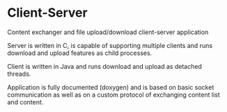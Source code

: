 # Client-Server

Content exchanger and file upload/download client-server application

Server is written in C, is capable of supporting multiple clients and runs download and upload features as child processes.

Client is written in Java and runs download and upload as detached threads.

Application is fully documented (doxygen) and is based on basic socket communication as well as on a custom protocol of exchanging content list and content.
